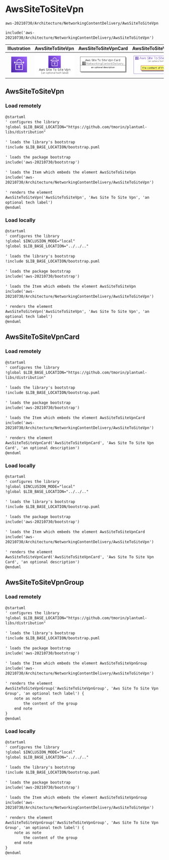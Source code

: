 # AwsSiteToSiteVpn


```text
aws-20210730/Architecture/NetworkingContentDelivery/AwsSiteToSiteVpn
```

```text
include('aws-20210730/Architecture/NetworkingContentDelivery/AwsSiteToSiteVpn')
```



| Illustration | AwsSiteToSiteVpn | AwsSiteToSiteVpnCard | AwsSiteToSiteVpnGroup |
| :---: | :---: | :---: | :---: |
| ![illustration for Illustration](../../../aws-20210730/Architecture/NetworkingContentDelivery/AwsSiteToSiteVpn.png) | ![illustration for AwsSiteToSiteVpn](../../../aws-20210730/Architecture/NetworkingContentDelivery/AwsSiteToSiteVpn.Local.png) | ![illustration for AwsSiteToSiteVpnCard](../../../aws-20210730/Architecture/NetworkingContentDelivery/AwsSiteToSiteVpnCard.Local.png) | ![illustration for AwsSiteToSiteVpnGroup](../../../aws-20210730/Architecture/NetworkingContentDelivery/AwsSiteToSiteVpnGroup.Local.png) |




## AwsSiteToSiteVpn

### Load remotely
```plantuml
@startuml
' configures the library
!global $LIB_BASE_LOCATION="https://github.com/tmorin/plantuml-libs/distribution"

' loads the library's bootstrap
!include $LIB_BASE_LOCATION/bootstrap.puml

' loads the package bootstrap
include('aws-20210730/bootstrap')

' loads the Item which embeds the element AwsSiteToSiteVpn
include('aws-20210730/Architecture/NetworkingContentDelivery/AwsSiteToSiteVpn')

' renders the element
AwsSiteToSiteVpn('AwsSiteToSiteVpn', 'Aws Site To Site Vpn', 'an optional tech label')
@enduml
```

### Load locally
```plantuml
@startuml
' configures the library
!global $INCLUSION_MODE="local"
!global $LIB_BASE_LOCATION="../../.."

' loads the library's bootstrap
!include $LIB_BASE_LOCATION/bootstrap.puml

' loads the package bootstrap
include('aws-20210730/bootstrap')

' loads the Item which embeds the element AwsSiteToSiteVpn
include('aws-20210730/Architecture/NetworkingContentDelivery/AwsSiteToSiteVpn')

' renders the element
AwsSiteToSiteVpn('AwsSiteToSiteVpn', 'Aws Site To Site Vpn', 'an optional tech label')
@enduml
```

## AwsSiteToSiteVpnCard

### Load remotely
```plantuml
@startuml
' configures the library
!global $LIB_BASE_LOCATION="https://github.com/tmorin/plantuml-libs/distribution"

' loads the library's bootstrap
!include $LIB_BASE_LOCATION/bootstrap.puml

' loads the package bootstrap
include('aws-20210730/bootstrap')

' loads the Item which embeds the element AwsSiteToSiteVpnCard
include('aws-20210730/Architecture/NetworkingContentDelivery/AwsSiteToSiteVpn')

' renders the element
AwsSiteToSiteVpnCard('AwsSiteToSiteVpnCard', 'Aws Site To Site Vpn Card', 'an optional description')
@enduml
```

### Load locally
```plantuml
@startuml
' configures the library
!global $INCLUSION_MODE="local"
!global $LIB_BASE_LOCATION="../../.."

' loads the library's bootstrap
!include $LIB_BASE_LOCATION/bootstrap.puml

' loads the package bootstrap
include('aws-20210730/bootstrap')

' loads the Item which embeds the element AwsSiteToSiteVpnCard
include('aws-20210730/Architecture/NetworkingContentDelivery/AwsSiteToSiteVpn')

' renders the element
AwsSiteToSiteVpnCard('AwsSiteToSiteVpnCard', 'Aws Site To Site Vpn Card', 'an optional description')
@enduml
```

## AwsSiteToSiteVpnGroup

### Load remotely
```plantuml
@startuml
' configures the library
!global $LIB_BASE_LOCATION="https://github.com/tmorin/plantuml-libs/distribution"

' loads the library's bootstrap
!include $LIB_BASE_LOCATION/bootstrap.puml

' loads the package bootstrap
include('aws-20210730/bootstrap')

' loads the Item which embeds the element AwsSiteToSiteVpnGroup
include('aws-20210730/Architecture/NetworkingContentDelivery/AwsSiteToSiteVpn')

' renders the element
AwsSiteToSiteVpnGroup('AwsSiteToSiteVpnGroup', 'Aws Site To Site Vpn Group', 'an optional tech label') {
    note as note
        the content of the group
    end note
}
@enduml
```

### Load locally
```plantuml
@startuml
' configures the library
!global $INCLUSION_MODE="local"
!global $LIB_BASE_LOCATION="../../.."

' loads the library's bootstrap
!include $LIB_BASE_LOCATION/bootstrap.puml

' loads the package bootstrap
include('aws-20210730/bootstrap')

' loads the Item which embeds the element AwsSiteToSiteVpnGroup
include('aws-20210730/Architecture/NetworkingContentDelivery/AwsSiteToSiteVpn')

' renders the element
AwsSiteToSiteVpnGroup('AwsSiteToSiteVpnGroup', 'Aws Site To Site Vpn Group', 'an optional tech label') {
    note as note
        the content of the group
    end note
}
@enduml
```

